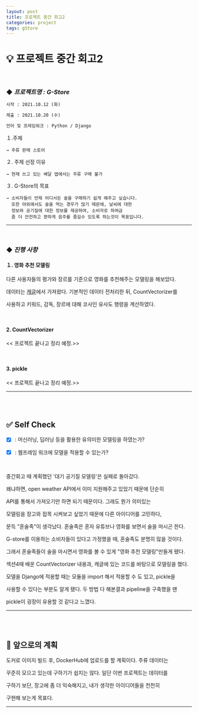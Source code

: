 ```yaml
---
layout: post
title: 프로젝트 중간 회고2
categories: project
tags: gStore
---
```


# 💡 **프로젝트 중간 회고2**

<br>

### ◆ ***프로젝트명 : G-Store***

```markdown
시작 : 2021.10.12 (화)

제출 : 2021.10.20 (수)

언어 및 프레임워크 : Python / Django
```

１.주제 

    → 주류 판매 스토어 

２. 주제 선정 이유

    → 현재 쓰고 있는 배달 앱에서는 주류 구매 불가

３. G-Store의 목표

    → 소비자들이 언제 어디서든 술을 구매하기 쉽게 해주고 싶습니다.
      또한 야외에서도 술을 먹는 경우가 많기 때문에, 날씨에 대한 
      정보와 공기질에 대한 정보를 제공하여, 소비자로 하여금
      좀 더 안전하고 편하게 음주를 즐길수 있도록 하는것이 목표입니다.

---

<br>

### ◆ ***진행 사항***

#### １. 영화 추천 모델링
다른 사용자들의 평가와 장르를 기준으로 영화를 추천해주는 모델링을 해보았다.

데이터는 [캐글](https://www.kaggle.com/ibtesama/getting-started-with-a-movie-recommendation-system/notebook#Collaborative-Filtering)에서 가져왔다. 기본적인 데이터 전처리한 뒤, CountVectorizer를

사용하고 키워드, 감독, 장르에 대해 코사인 유사도 행령을 계산하였다.

<br>

#### 2. CountVectorizer

<< 프로젝트 끝나고 정리 예정.>>

<br>

#### 3. pickle

<< 프로젝트 끝나고 정리 예정.>>

---

<br>

<br>

## ✅ Self Check
- [x] : 머신러닝, 딥러닝 등을 활용한 유의미한 모델링을 하였는가?

- [x] : 웹프레임 워크에 모델을 적용할 수 있는가?

<br>

중간회고 때 계획했던 '대기 공기질 모델링'은 실패로 돌아갔다. 

왜냐하면, open weather API에서 이미 지원해주고 있었기 때문에 단순히

API를 통해서 가져오기만 하면 되기 때문이다. 그래도 뭔가 의미있는 

모델링을 장고와 접목 시켜보고 싶었기 때문에 다른 아이디어를 고민하다, 

문득 "혼술족"이 생각났다. 혼술족은 혼자 유튜브나 영화를 보면서 술을 마시곤 한다. 

G-store를 이용하는 소비자들이 있다고 가정했을 때, 혼술족도 분명히 많을 것이다.

그래서 혼술족들이 술을 마시면서 영화를 볼 수 있게 "영화 추천 모델링"만들게 됐다.

섹션4때 배운 CountVectorizer 내용과, 캐글에 있는 코드를 바탕으로 모델링을 했다.

모델을 Django에 적용할 때는 모듈을 import 해서 적용할 수 도 있고, pickle을 

사용할 수 있다는 부분도 알게 됐다. 두 방법 다 해본결과 pipeline을 구축했을 땐

pickle이 굉장이 유용할 것 같다고 느꼈다.

---

<br>

<br>

## 💭 앞으로의 계획
도커로 이미지 빌드 후, DockerHub에 업로드를 할 계획이다. 주류 데이터는 

꾸준히 모으고 있는데 구하기가 쉽지는 않다. 일단 이번 프로젝트는 데이터를

구하기 보단, 장고에 좀 더 익숙해지고, 내가 생각한 아이디어들을 천천히 

구현해 보는게 목표다.

---